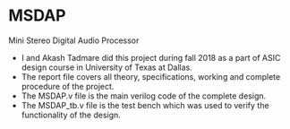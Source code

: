 # MSDAP
Mini Stereo Digital Audio Processor
- I and Akash Tadmare did this project during fall 2018 as a part of ASIC design course in University of Texas at Dallas.
- The report file covers all theory, specifications, working and complete procedure of the project. 
- The MSDAP.v file is the main verilog code of the complete design.
- The MSDAP_tb.v file is the test bench which was used to verify the functionality of the design.
